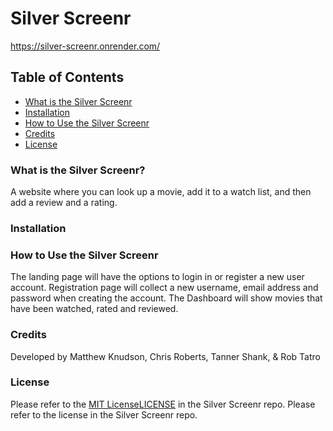 # Silver Screenr
https://silver-screenr.onrender.com/
## Table of Contents
* [What is the Silver Screenr](#what-is-the-Silver-Screenr)
* [Installation](#Installation)
* [How to Use the Silver Screenr](#how-to-use-the-Silver-Screenr)
* [Credits](#Credits)
* [License](#license)

### What is the Silver Screenr?
A website where you can look up a movie, add it to a watch list, and then add a review and a rating.
<!-- Potentially adding additional content for following other users' watchlists and reviews. -->
<!-- Potentially adding a script that generates random movie quotes for 404 pages -->
<!-- Add a registration page -->
### Installation


### How to Use the Silver Screenr
The landing page will have the options to login in or register a new user account.
Registration page will collect a new username, email address and password when creating the account.
The Dashboard will show movies that have been watched, rated and reviewed.
<!-- The Dashboard will eventually contain a section to follow other users watched and rated histories -->


### Credits

Developed by Matthew Knudson, Chris Roberts, Tanner Shank, & Rob Tatro

### License

Please refer to the [MIT License](https://opensource.org/licenses/MIT)[LICENSE](LICENSE) in the Silver Screenr repo.
Please refer to the license in the Silver Screenr repo.